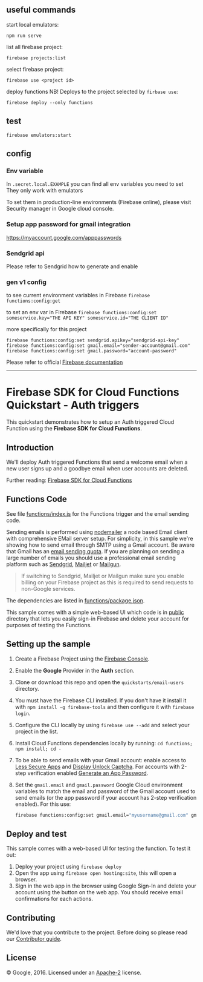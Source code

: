 ## useful commands

start local emulators:

`npm run serve`

list all firebase project: 

`firebase projects:list`

select firebase project:

`firebase use <project id>`

deploy functions NB! Deploys to the project selected by `firbase use`:

`firebase deploy --only functions`


## test

`firebase emulators:start`

## config

### Env variable
In `.secret.local.EXAMPLE` you can find all env variables you need to set
They only work with emulators

To set them in production-line environments (Firebase online), please visit Security manager in Google cloud console. 

### Setup app password for gmail integration

https://myaccount.google.com/apppasswords

### Sendgrid api
 
Please refer to Sendgrid how to generate and enable 

### gen v1 config

to see current environment variables in Firebase
`firebase functions:config:get`

to set an env var in Firebase
`firebase functions:config:set someservice.key="THE API KEY" someservice.id="THE CLIENT ID"`

more specifically for this project

```
firebase functions:config:set sendgrid.apikey="sendgrid-api-key"
firebase functions:config:set gmail.email="sender-account@gmail.com"
firebase functions:config:set gmail.password="account-password"
```

Please refer to official [Firebase documentation](https://firebase.google.com/docs/functions/config-env)

---

# Firebase SDK for Cloud Functions Quickstart - Auth triggers

This quickstart demonstrates how to setup an Auth triggered Cloud Function using the **Firebase SDK for Cloud Functions**.

## Introduction

We'll deploy Auth triggered Functions that send a welcome email when a new user signs up and a goodbye email when user accounts are deleted.

Further reading: [Firebase SDK for Cloud Functions](https://firebase.google.com/docs/functions/)

## Functions Code

See file [functions/index.js](functions/index.js) for the Functions trigger and the email sending code.

Sending emails is performed using [nodemailer](https://www.npmjs.com/package/nodemailer) a node based Email client with comprehensive EMail server setup. For simplicity, in this sample we're showing how to send email through SMTP using a Gmail account. Be aware that Gmail has an [email sending quota](https://support.google.com/mail/answer/22839). If you are planning on sending a large number of emails you should use a professional email sending platform such as [Sendgrid](https://console.cloud.google.com/launcher/details/sendgrid-app/sendgrid-email), [Mailjet](https://www.mailjet.com/google) or [Mailgun](http://www.mailgun.com/google).

> If switching to Sendgrid, Mailjet or Mailgun make sure you enable billing on your Firebase project as this is required to send requests to non-Google services.

The dependencies are listed in [functions/package.json](functions/package.json).

This sample comes with a simple web-based UI which code is in [public](public) directory that lets you easily sign-in Firebase and delete your account for purposes of testing the Functions.

## Setting up the sample

1.  Create a Firebase Project using the [Firebase Console](https://console.firebase.google.com).
1.  Enable the **Google** Provider in the **Auth** section.
1.  Clone or download this repo and open the `quickstarts/email-users` directory.
1.  You must have the Firebase CLI installed. If you don't have it install it with `npm install -g firebase-tools` and then configure it with `firebase login`.
1.  Configure the CLI locally by using `firebase use --add` and select your project in the list.
1.  Install Cloud Functions dependencies locally by running: `cd functions; npm install; cd -`
1.  To be able to send emails with your Gmail account: enable access to [Less Secure Apps](https://www.google.com/settings/security/lesssecureapps) and [Display Unlock Captcha](https://accounts.google.com/DisplayUnlockCaptcha). For accounts with 2-step verification enabled [Generate an App Password](https://support.google.com/accounts/answer/185833).
1.  Set the `gmail.email` and `gmail.password` Google Cloud environment variables to match the email and password of the Gmail account used to send emails (or the app password if your account has 2-step verification enabled). For this use:

    ```bash
    firebase functions:config:set gmail.email="myusername@gmail.com" gmail.password="secretpassword"
    ```

## Deploy and test

This sample comes with a web-based UI for testing the function. To test it out:

1.  Deploy your project using `firebase deploy`
1.  Open the app using `firebase open hosting:site`, this will open a browser.
1.  Sign in the web app in the browser using Google Sign-In and delete your account using the button on the web app. You should receive email confirmations for each actions.

## Contributing

We'd love that you contribute to the project. Before doing so please read our [Contributor guide](../../CONTRIBUTING.md).

## License

© Google, 2016. Licensed under an [Apache-2](../../LICENSE) license.
